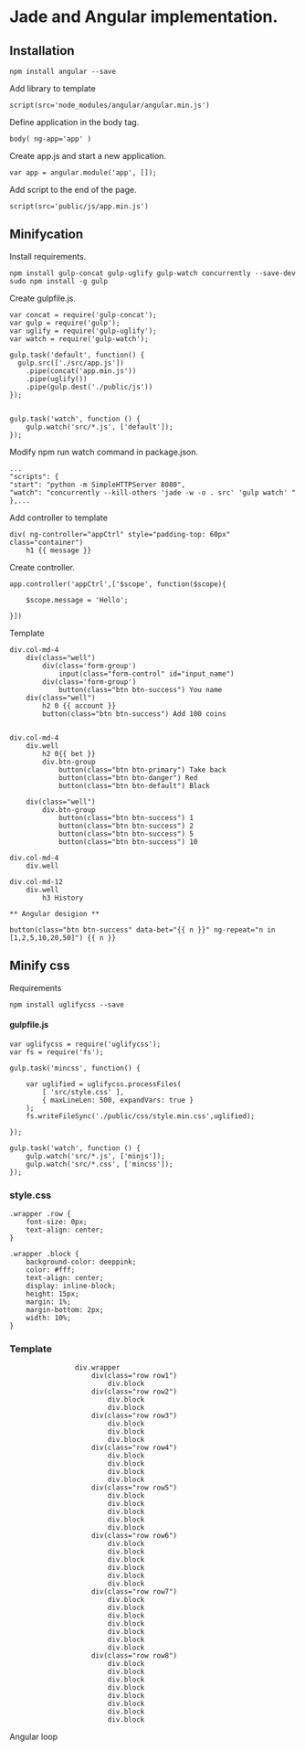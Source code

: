 # Jade and Angular implementation.

## Installation

	npm install angular --save

Add library to template

	script(src='node_modules/angular/angular.min.js')

Define application in the body tag.

	body( ng-app='app' )
	
Create app.js and start a new application.

	var app = angular.module('app', []);

Add script to the end of the page.

	script(src='public/js/app.min.js')

## Minifycation

Install requirements.

    npm install gulp-concat gulp-uglify gulp-watch concurrently --save-dev
    sudo npm install -g gulp

Create gulpfile.js.

    var concat = require('gulp-concat');
    var gulp = require('gulp');
    var uglify = require('gulp-uglify');
    var watch = require('gulp-watch');

    gulp.task('default', function() {
      gulp.src(['./src/app.js'])
        .pipe(concat('app.min.js'))
        .pipe(uglify())
        .pipe(gulp.dest('./public/js'))
    });


    gulp.task('watch', function () {
        gulp.watch('src/*.js', ['default']);
    });

Modify npm run watch command in package.json.

    ...
    "scripts": {
    "start": "python -m SimpleHTTPServer 8080",
    "watch": "concurrently --kill-others 'jade -w -o . src' 'gulp watch' "
    },...    

Add controller to template

    div( ng-controller="appCtrl" style="padding-top: 60px" class="container")
        h1 {{ message }}

Create controller.

    app.controller('appCtrl',['$scope', function($scope){

        $scope.message = 'Hello';

    }])	

Template

    div.col-md-4
        div(class="well")
            div(class='form-group')
                input(class="form-control" id="input_name")
            div(class='form-group')
                button(class="btn btn-success") You name
        div(class="well")
            h2 0 {{ account }} 
            button(class="btn btn-success") Add 100 coins


    div.col-md-4
        div.well
            h2 0{{ bet }}
            div.btn-group              
                button(class="btn btn-primary") Take back
                button(class="btn btn-danger") Red
                button(class="btn btn-default") Black  

        div(class="well")   
            div.btn-group              
                button(class="btn btn-success") 1
                button(class="btn btn-success") 2
                button(class="btn btn-success") 5
                button(class="btn btn-success") 10                  
    
    div.col-md-4
        div.well

    div.col-md-12
        div.well
            h3 History

> 
    ** Angular desigion **

    button(class="btn btn-success" data-bet="{{ n }}" ng-repeat="n in [1,2,5,10,20,50]") {{ n }}

## Minify css

Requirements

    npm install uglifycss --save


#### gulpfile.js

    var uglifycss = require('uglifycss');
    var fs = require('fs');

    gulp.task('mincss', function() {

        var uglified = uglifycss.processFiles(
            [ 'src/style.css' ],
            { maxLineLen: 500, expandVars: true }
        );
        fs.writeFileSync('./public/css/style.min.css',uglified);

    });

    gulp.task('watch', function () {
        gulp.watch('src/*.js', ['minjs']);
        gulp.watch('src/*.css', ['mincss']);
    });

### style.css

    .wrapper .row {
        font-size: 0px;
        text-align: center;
    }

    .wrapper .block {
        background-color: deeppink;
        color: #fff;
        text-align: center;
        display: inline-block;
        height: 15px;
        margin: 1%;
        margin-bottom: 2px;
        width: 10%;
    }

### Template

                    div.wrapper
                        div(class="row row1")
                            div.block
                        div(class="row row2")
                            div.block
                            div.block
                        div(class="row row3")
                            div.block
                            div.block
                            div.block
                        div(class="row row4")
                            div.block
                            div.block
                            div.block
                            div.block
                        div(class="row row5")
                            div.block
                            div.block
                            div.block
                            div.block
                            div.block
                        div(class="row row6")
                            div.block
                            div.block
                            div.block
                            div.block
                            div.block
                            div.block
                        div(class="row row7")
                            div.block
                            div.block
                            div.block
                            div.block
                            div.block
                            div.block
                            div.block
                        div(class="row row8")
                            div.block
                            div.block
                            div.block
                            div.block
                            div.block
                            div.block
                            div.block
                            div.block
Angular loop




